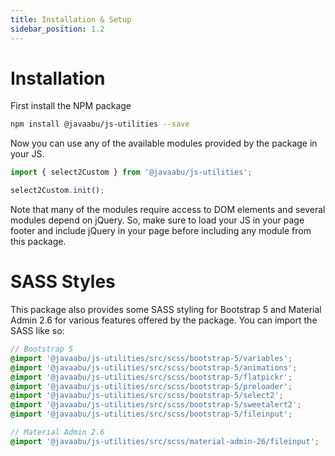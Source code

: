 ```yaml
---
title: Installation & Setup
sidebar_position: 1.2
---
```


# Installation

First install the NPM package 

```bash
npm install @javaabu/js-utilities --save
```

Now you can use any of the available modules provided by the package in your JS.

```JavaScript
import { select2Custom } from '@javaabu/js-utilities';

select2Custom.init();
```

Note that many of the modules require access to DOM elements and several modules depend on jQuery.
So, make sure to load your JS in your page footer and include jQuery in your page before including any module from this package.

# SASS Styles

This package also provides some SASS styling for Bootstrap 5 and Material Admin 2.6 for various features offered by the package. You can import the SASS like so:

```scss
// Bootstrap 5
@import '@javaabu/js-utilities/src/scss/bootstrap-5/variables';
@import '@javaabu/js-utilities/src/scss/bootstrap-5/animations';
@import '@javaabu/js-utilities/src/scss/bootstrap-5/flatpickr';
@import '@javaabu/js-utilities/src/scss/bootstrap-5/preloader';
@import '@javaabu/js-utilities/src/scss/bootstrap-5/select2';
@import '@javaabu/js-utilities/src/scss/bootstrap-5/sweetalert2';
@import '@javaabu/js-utilities/src/scss/bootstrap-5/fileinput';
```

```scss
// Material Admin 2.6
@import '@javaabu/js-utilities/src/scss/material-admin-26/fileinput';
```